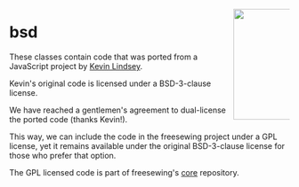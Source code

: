 <a href="https://docs/freesewing.org/"><img src="https://docs.freesewing.org/img/logo-black.svg" align="right" width=200 style="max-width: 20%;" /></a>
# bsd
These classes contain code that was ported from a JavaScript project
by [Kevin Lindsey](http://www.kevlindev.com/).

Kevin's original code is licensed under a BSD-3-clause license.

We have reached a gentlemen's agreement to dual-license the ported code (thanks Kevin!).

This way, we can include the code in the freesewing project under a GPL license, 
yet it remains available under the original BSD-3-clause license for those who prefer that option.

The GPL licensed code is part of freesewing's [core](https://github.com/freesewing/core) repository.
